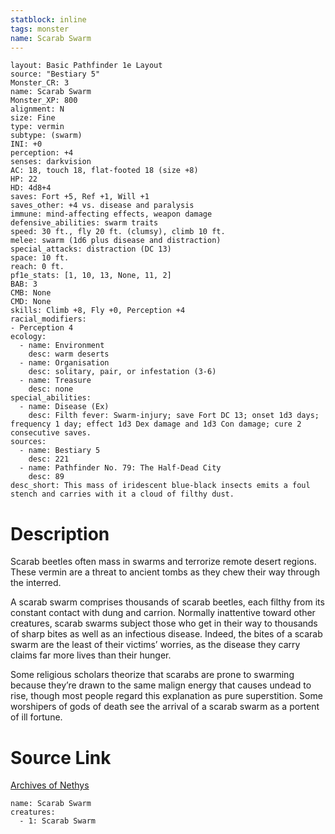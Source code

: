 ```yaml
---
statblock: inline
tags: monster
name: Scarab Swarm
---
```

```statblock
layout: Basic Pathfinder 1e Layout
source: "Bestiary 5"
Monster_CR: 3
name: Scarab Swarm
Monster_XP: 800
alignment: N
size: Fine
type: vermin
subtype: (swarm)
INI: +0
perception: +4
senses: darkvision
AC: 18, touch 18, flat-footed 18 (size +8)
HP: 22
HD: 4d8+4
saves: Fort +5, Ref +1, Will +1
saves_other: +4 vs. disease and paralysis
immune: mind-affecting effects, weapon damage
defensive_abilities: swarm traits
speed: 30 ft., fly 20 ft. (clumsy), climb 10 ft.
melee: swarm (1d6 plus disease and distraction)
special_attacks: distraction (DC 13)
space: 10 ft.
reach: 0 ft.
pf1e_stats: [1, 10, 13, None, 11, 2]
BAB: 3
CMB: None
CMD: None
skills: Climb +8, Fly +0, Perception +4
racial_modifiers:
- Perception 4
ecology:
  - name: Environment
    desc: warm deserts
  - name: Organisation
    desc: solitary, pair, or infestation (3-6)
  - name: Treasure
    desc: none
special_abilities:
  - name: Disease (Ex)
    desc: Filth fever: Swarm-injury; save Fort DC 13; onset 1d3 days; frequency 1 day; effect 1d3 Dex damage and 1d3 Con damage; cure 2 consecutive saves.
sources:
  - name: Bestiary 5
    desc: 221
  - name: Pathfinder No. 79: The Half-Dead City
    desc: 89
desc_short: This mass of iridescent blue-black insects emits a foul stench and carries with it a cloud of filthy dust.
```
# Description
Scarab beetles often mass in swarms and terrorize remote desert regions. These vermin are a threat to ancient tombs as they chew their way through the interred.

 A scarab swarm comprises thousands of scarab beetles, each filthy from its constant contact with dung and carrion. Normally inattentive toward other creatures, scarab swarms subject those who get in their way to thousands of sharp bites as well as an infectious disease. Indeed, the bites of a scarab swarm are the least of their victims’ worries, as the disease they carry claims far more lives than their hunger.

 Some religious scholars theorize that scarabs are prone to swarming because they’re drawn to the same malign energy that causes undead to rise, though most people regard this explanation as pure superstition. Some worshipers of gods of death see the arrival of a scarab swarm as a portent of ill fortune.
# Source Link
[Archives of Nethys](https://aonprd.com/MonsterDisplay.aspx?ItemName=Scarab%20Swarm)
```encounter-table
name: Scarab Swarm
creatures:
  - 1: Scarab Swarm
```
